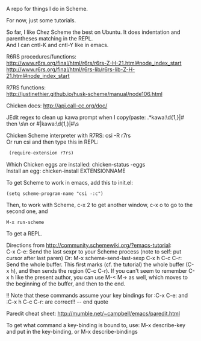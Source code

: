 A repo for things I do in Scheme.  

For now, just some tutorials.  

So far, I like Chez Scheme the best on Ubuntu. It does indentation and parentheses matching in the REPL.   
And I can cntl-K and cntl-Y like in emacs.  

R6RS procedures/functions:  
http://www.r6rs.org/final/html/r6rs/r6rs-Z-H-21.html#node_index_start  
http://www.r6rs.org/final/html/r6rs-lib/r6rs-lib-Z-H-21.html#node_index_start  

R7RS functions:  
http://justinethier.github.io/husk-scheme/manual/node106.html   

Chicken docs: http://api.call-cc.org/doc/   

JEdit regex to clean up kawa prompt when I copy/paste: .*kawa:\d{1,}\|\#  then \s\n or \#\|kawa:\d{1,}\|\#\s    

Chicken Scheme interpreter with R7RS: csi -R r7rs    
Or run csi and then type this in REPL:   
```scheme
 (require-extension r7rs)  
```

Which Chicken eggs are installed: chicken-status -eggs  
Install an egg: chicken-install EXTENSIONNAME 

To get Scheme to work in emacs, add this to init.el:   
```
(setq scheme-program-name "csi -:c")
```
Then, to work with Scheme, c-x 2 to get another window, c-x o to go to the second one, and
```
M-x run-scheme
```
To get a REPL.   

Directions from http://community.schemewiki.org/?emacs-tutorial:  
C-x C-e: Send the last sexpr to your Scheme process  (note to self: put cursor after last paren)
Or: M-x scheme-send-last-sexp
C-x h C-c C-r: Send the whole buffer. This first marks (cf. the tutorial) the whole buffer (C-x h), and then sends the region (C-c C-r). If you can't seem to remember C-x h like the present author, you can use M-< M-> as well, which moves to the beginning of the buffer, and then to the end. 

!! Note that these commands assume your key bindings for :C-x C-e: and :C-x h C-c C-r: are correct!! 
-- end quote

Paredit cheat sheet: http://mumble.net/~campbell/emacs/paredit.html   

To get what command a key-binding is bound to, use: M-x describe-key and put in the key-binding, or M-x describe-bindings
